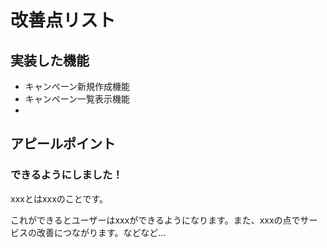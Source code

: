 # 改善点リスト

## 実装した機能
* キャンぺーン新規作成機能
* キャンペーン一覧表示機能
* 

## アピールポイント
### できるようにしました！
xxxとはxxxのことです。

これができるとユーザーはxxxができるようになります。また、xxxの点でサービスの改善につながります。などなど...
